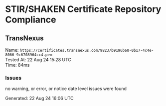 # STIR/SHAKEN Certificate Repository Compliance

## TransNexus

Name: `https://certificates.transnexus.com/982J/b9196b60-0b17-4c4e-8066-9c6708964cc4.pem`\
Tested At: 22 Aug 24 15:28 UTC\
Time: 84ms

### Issues

no warning, or error, or notice date level issues were found

Generated: 22 Aug 24 16:06 UTC